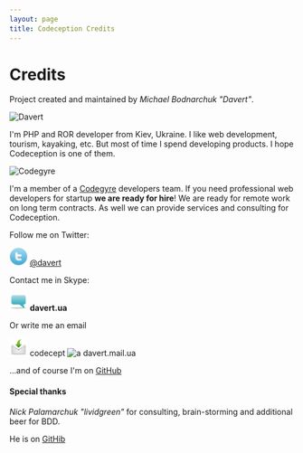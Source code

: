 ```yaml
---
layout: page
title: Codeception Credits
---
```


# Credits

Project created and maintained by *Michael Bodnarchuk "Davert"*.

![Davert](https://si0.twimg.com/profile_images/781559256/lj_avatar_reasonably_small.jpg)

I'm PHP and ROR developer from Kiev, Ukraine. I like web development, tourism, kayaking, etc. But most of time I spend developing products. I hope Codeception is one of them. 

![Codegyre](http://dl.dropbox.com/u/930833/codeggyre_logo.png)

I'm a member of a [Codegyre](http://codegyre.com/) developers team. If you need professional web developers for startup **we are ready for hire**!
We are ready for remote work on long term contracts. As well we can provide services and consulting for Codeception.

Follow me on Twitter:

![Twitter](/images/twitter.png) [@davert](https://twitter.com/#!/davert)

Contact me in Skype:

![Skype](/images/comment.png) __davert.ua__

Or write me an email

![Email](/images/mail.png) codecept ![a](http://files.softicons.com/download/toolbar-icons/fugue-16px-additional-icons-by-yusuke-kamiyamane/png/16x16/mail-at-sign.png) davert.mail.ua

...and of course I'm on [GitHub](https://github.com/DavertMik)

#### Special thanks
*Nick Palamarchuk "lividgreen"* for consulting, brain-storming and additional beer for BDD. 

He is on [GitHib](https://github.com/lividgreen)
